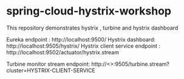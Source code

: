# spring-cloud-hystrix-workshop
This repository demonstrates hystrix , turbine and hystrix dashboard


Eureka endpoint : http://localhost:9500/
Hystrix dashboard:  http://localhost:9505/hystrix/
Hystrix client service endpoint : http://localhost:9502/actuator/hystrix.stream

Turbine monitor stream endpoint:  http://<<IP-ADDR>>:9505/turbine.stream?cluster=HYSTRIX-CLIENT-SERVICE
